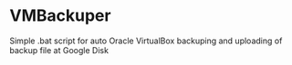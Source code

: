 # VMBackuper
Simple .bat script for auto Oracle VirtualBox backuping and uploading of backup file at Google Disk

